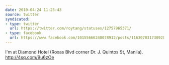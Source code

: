 ```yaml
---
date: 2010-04-24 11:25:43
source: twitter
syndicated:
- type: twitter
  url: https://twitter.com/roytang/statuses/12757965371/
- type: facebook
  url: https://www.facebook.com/10155666240078912/posts/116307031730928
---
```


I'm at Diamond Hotel (Roxas Blvd corner Dr. J. Quintos St, Manila). http://4sq.com/9u6zOe